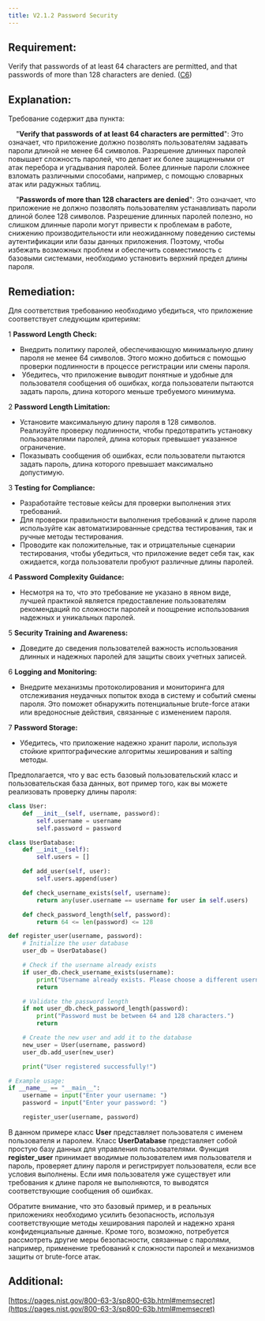 ```yaml
---
title: V2.1.2 Password Security
---
```







## Requirement:

Verify that passwords of at least 64 characters are permitted, and that passwords of more than 128 characters are denied. ([C6]([https://owasp.org/www-project-proactive-controls/#div-numbering](https://owasp.org/www-project-proactive-controls/#div-numbering)))

## Explanation:

Требование содержит два пункта:

    "**Verify that passwords of at least 64 characters are permitted**": Это означает, что приложение должно позволять пользователям задавать пароли длиной не менее 64 символов. Разрешение длинных паролей повышает сложность паролей, что делает их более защищенными от атак перебора и угадывания паролей. Более длинные пароли сложнее взломать различными способами, например, с помощью словарных атак или радужных таблиц.

    "**Passwords of more than 128 characters are denied**": Это означает, что приложение не должно позволять пользователям устанавливать пароли длиной более 128 символов. Разрешение длинных паролей полезно, но слишком длинные пароли могут привести к проблемам в работе, снижению производительности или неожиданному поведению системы аутентификации или базы данных приложения. Поэтому, чтобы избежать возможных проблем и обеспечить совместимость с базовыми системами, необходимо установить верхний предел длины пароля.

## Remediation:

Для соответствия требованию необходимо убедиться, что приложение соответствует следующим критериям:

1 
**Password Length Check:**

  - Внедрить политику паролей, обеспечивающую минимальную длину пароля не менее 64 символов. Этого можно добиться с помощью проверки подлинности в процессе регистрации или смены пароля.
  -  Убедитесь, что приложение выводит понятные и удобные для пользователя сообщения об ошибках, когда пользователи пытаются задать пароль, длина которого меньше требуемого минимума.

2 
**Password Length Limitation:**

  - Установите максимальную длину пароля в 128 символов. Реализуйте проверку подлинности, чтобы предотвратить установку пользователями паролей, длина которых превышает указанное ограничение.
  - Показывать сообщения об ошибках, если пользователи пытаются задать пароль, длина которого превышает максимально допустимую.

3 
**Testing for Compliance:**

  - Разработайте тестовые кейсы для проверки выполнения этих требований.
  - Для проверки правильности выполнения требований к длине пароля используйте как автоматизированные средства тестирования, так и ручные методы тестирования.
  - Проводите как положительные, так и отрицательные сценарии тестирования, чтобы убедиться, что приложение ведет себя так, как ожидается, когда пользователи пробуют различные длины паролей.

4
**Password Complexity Guidance:**

  - Несмотря на то, что это требование не указано в явном виде, лучшей практикой является предоставление пользователям рекомендаций по сложности паролей и поощрение использования надежных и уникальных паролей.

5 
**Security Training and Awareness:**

  - Доведите до сведения пользователей важность использования длинных и надежных паролей для защиты своих учетных записей.

6 
**Logging and Monitoring:**

  - Внедрите механизмы протоколирования и мониторинга для отслеживания неудачных попыток входа в систему и событий смены пароля. Это поможет обнаружить потенциальные brute-force атаки или вредоносные действия, связанные с изменением пароля.

7 
**Password Storage:**

  - Убедитесь, что приложение надежно хранит пароли, используя стойкие криптографические алгоритмы хеширования и salting методы.


Предполагается, что у вас есть базовый пользовательский класс и пользовательская база данных, вот пример того, как вы можете реализовать проверку длины пароля:


```python title="Пример базовой реализации проверки длины пароля"
class User:
    def __init__(self, username, password):
        self.username = username
        self.password = password

class UserDatabase:
    def __init__(self):
        self.users = []

    def add_user(self, user):
        self.users.append(user)

    def check_username_exists(self, username):
        return any(user.username == username for user in self.users)

    def check_password_length(self, password):
        return 64 <= len(password) <= 128

def register_user(username, password):
    # Initialize the user database
    user_db = UserDatabase()

    # Check if the username already exists
    if user_db.check_username_exists(username):
        print("Username already exists. Please choose a different username.")
        return

    # Validate the password length
    if not user_db.check_password_length(password):
        print("Password must be between 64 and 128 characters.")
        return

    # Create the new user and add it to the database
    new_user = User(username, password)
    user_db.add_user(new_user)

    print("User registered successfully!")

# Example usage:
if __name__ == "__main__":
    username = input("Enter your username: ")
    password = input("Enter your password: ")

    register_user(username, password)


```


В данном примере класс **User** представляет пользователя с именем пользователя и паролем. Класс **UserDatabase** представляет собой простую базу данных для управления пользователями. Функция **register_user** принимает вводимые пользователем имя пользователя и пароль, проверяет длину пароля и регистрирует пользователя, если все условия выполнены. Если имя пользователя уже существует или требования к длине пароля не выполняются, то выводятся соответствующие сообщения об ошибках.

Обратите внимание, что это базовый пример, и в реальных приложениях необходимо усилить безопасность, используя соответствующие методы хеширования паролей и надежно храня конфиденциальные данные. Кроме того, возможно, потребуется рассмотреть другие меры безопасности, связанные с паролями, например, применение требований к сложности паролей и механизмов защиты от brute-force атак.

## Additional:

[https://pages.nist.gov/800-63-3/sp800-63b.html#memsecret](https://pages.nist.gov/800-63-3/sp800-63b.html#memsecret)







